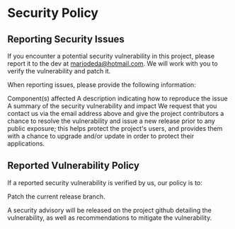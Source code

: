# Security Policy

## Reporting Security Issues

If you encounter a potential security vulnerability in this project, please report it to the dev at mariodeda@hotmail.com. We will work with you to verify the vulnerability and patch it.

When reporting issues, please provide the following information:

Component(s) affected
A description indicating how to reproduce the issue
A summary of the security vulnerability and impact
We request that you contact us via the email address above and give the project contributors a chance to resolve the vulnerability and issue a new release prior to any public exposure; this helps protect the project's users, and provides them with a chance to upgrade and/or update in order to protect their applications.

## Reported Vulnerability Policy

If a reported security vulnerability is verified by us, our policy is to:

Patch the current release branch.

A security advisory will be released on the project github detailing the vulnerability, as well as recommendations to mitigate the vulnerability.

